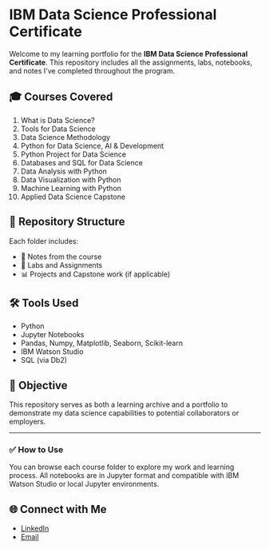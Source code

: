 # IBM Data Science Professional Certificate

Welcome to my learning portfolio for the **IBM Data Science Professional Certificate**. This repository includes all the assignments, labs, notebooks, and notes I've completed throughout the program.

## 🎓 Courses Covered

1. What is Data Science?
2. Tools for Data Science
3. Data Science Methodology
4. Python for Data Science, AI & Development
5. Python Project for Data Science
6. Databases and SQL for Data Science
7. Data Analysis with Python
8. Data Visualization with Python
9. Machine Learning with Python
10. Applied Data Science Capstone

## 📁 Repository Structure

Each folder includes:
- 📘 Notes from the course
- 🧪 Labs and Assignments
- 📊 Projects and Capstone work (if applicable)

## 🛠️ Tools Used

- Python
- Jupyter Notebooks
- Pandas, Numpy, Matplotlib, Seaborn, Scikit-learn
- IBM Watson Studio
- SQL (via Db2)

## 📌 Objective

This repository serves as both a learning archive and a portfolio to demonstrate my data science capabilities to potential collaborators or employers.

---

### ✅ How to Use

You can browse each course folder to explore my work and learning process. All notebooks are in Jupyter format and compatible with IBM Watson Studio or local Jupyter environments.

## 🌐 Connect with Me

- [LinkedIn]([https://www.linkedin.com/in/yourprofile](https://www.linkedin.com/in/mohamed-a-gharieb/))
- [Email](mailto:mo4u2030@gmail.com)


